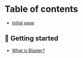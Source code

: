 # Table of contents

* [Initial page](README.md)

## 📌 Getting started

* [What is Blaster?](getting-started/what-is-blaster.md)


